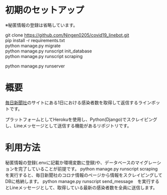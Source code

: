 # 初期のセットアップ
※秘匿情報の登録は省略しています。

git clone https://github.com/Ningen0205/covid19_linebot.git  
pip install -r requirements.txt  
python manage.py migrate  
python manage.py runscript init_database  
python manage.py runscript scraping  

python manage.py runserver  

# 概要
[毎日新聞社](https://mainichi.jp/covid19)のサイトにある1日における感染者数を取得して返信するラインボットです。


プラットフォームとしてHerokuを使用し、Python(Django)でスクレイピングし、Lineメッセージとして送信する機能があるリポジトリです。

# 利用方法
秘匿情報の登録(.envに記載か環境変数に登録)や、データベースのマイグレーションを完了していることが前提です。
python manage.py runscript scraping を実行すると、毎日新聞社のコロナ情報のページから情報をスクレイピングしてDBに格納します。
python manage.py runscript send_message　を実行するとLineメッセージとして、取得している最新の感染者数を全員に送信します。
